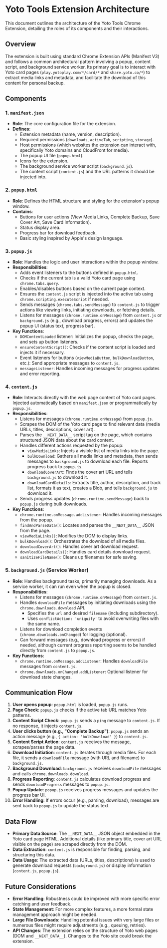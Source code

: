 # Yoto Tools Extension Architecture

This document outlines the architecture of the Yoto Tools Chrome Extension, detailing the roles of its components and their interactions.

## Overview

The extension is built using standard Chrome Extension APIs (Manifest V3) and follows a common architectural pattern involving a popup, content script, and background service worker. Its primary goal is to interact with Yoto card pages (`play.yotoplay.com/*/card/*` and `share.yoto.co/*`) to extract media links and metadata, and facilitate the download of this content for personal backup.

## Components

### 1. `manifest.json`

- **Role**: The core configuration file for the extension.
- **Defines**:
    - Extension metadata (name, version, description).
    - Required permissions (`downloads`, `activeTab`, `scripting`, `storage`).
    - Host permissions (which websites the extension can interact with, specifically Yoto domains and CloudFront for media).
    - The popup UI file (`popup.html`).
    - Icons for the extension.
    - The background service worker script (`background.js`).
    - The content script (`content.js`) and the URL patterns it should be injected into.

### 2. `popup.html`

- **Role**: Defines the HTML structure and styling for the extension's popup window.
- **Contains**:
    - Buttons for user actions (View Media Links, Complete Backup, Save Cover Art, Save Card Information).
    - Status display area.
    - Progress bar for download feedback.
    - Basic styling inspired by Apple's design language.

### 3. `popup.js`

- **Role**: Handles the logic and user interactions within the popup window.
- **Responsibilities**:
    - Adds event listeners to the buttons defined in `popup.html`.
    - Checks if the current tab is a valid Yoto card page using `chrome.tabs.query`.
    - Enables/disables buttons based on the current page context.
    - Ensures the `content.js` script is injected into the active tab using `chrome.scripting.executeScript` if needed.
    - Sends messages (`chrome.tabs.sendMessage`) to `content.js` to trigger actions like viewing links, initiating downloads, or fetching details.
    - Listens for messages (`chrome.runtime.onMessage`) from `content.js` or `background.js` (e.g., download progress, errors) and updates the popup UI (status text, progress bar).
- **Key Functions**:
    - `DOMContentLoaded` listener: Initializes the popup, checks the page, and sets up button listeners.
    - `ensureContentScript()`: Checks if the content script is loaded and injects it if necessary.
    - Event listeners for buttons (`viewMediaButton`, `bulkDownloadButton`, etc.): Send appropriate messages to `content.js`.
    - `messageListener`: Handles incoming messages for progress updates and error reporting.

### 4. `content.js`

- **Role**: Interacts directly with the web page content of Yoto card pages. Injected automatically based on `manifest.json` or programmatically by `popup.js`.
- **Responsibilities**:
    - Listens for messages (`chrome.runtime.onMessage`) from `popup.js`.
    - Scrapes the DOM of the Yoto card page to find relevant data (media URLs, titles, descriptions, cover art).
    - Parses the `__NEXT_DATA__` script tag on the page, which contains structured JSON data about the card content.
    - Handles different actions requested by the popup:
        - `viewMediaLinks`: Injects a visible list of media links into the page.
        - `bulkDownload`: Gathers all media links and metadata, then sends messages to `background.js` to download each file. Reports progress back to `popup.js`.
        - `downloadCoverArt`: Finds the cover art URL and tells `background.js` to download it.
        - `downloadCardDetails`: Extracts title, author, description, and track list, formats it as text, creates a Blob, and tells `background.js` to download it.
    - Sends progress updates (`chrome.runtime.sendMessage`) back to `popup.js` during bulk downloads.
- **Key Functions**:
    - `chrome.runtime.onMessage.addListener`: Handles incoming messages from the popup.
    - `findAndParseData()`: Locates and parses the `__NEXT_DATA__` JSON from the page.
    - `viewMediaLinks()`: Modifies the DOM to display links.
    - `bulkDownload()`: Orchestrates the download of all media files.
    - `downloadCoverArt()`: Handles cover art download request.
    - `downloadCardDetails()`: Handles card details download request.
    - `sanitizeFileName()`: Cleans up filenames for safe saving.

### 5. `background.js` (Service Worker)

- **Role**: Handles background tasks, primarily managing downloads. As a service worker, it can run even when the popup is closed.
- **Responsibilities**:
    - Listens for messages (`chrome.runtime.onMessage`) from `content.js`.
    - Handles `downloadFile` messages by initiating downloads using the `chrome.downloads.download` API.
        - Specifies the `url` and desired `filename` (including subdirectory).
        - Uses `conflictAction: 'uniquify'` to avoid overwriting files with the same name.
    - Listens for download completion events (`chrome.downloads.onChanged`) for logging (optional).
    - Can forward messages (e.g., download progress or errors) if needed, although current progress reporting seems to be handled directly from `content.js` to `popup.js`.
- **Key Functions**:
    - `chrome.runtime.onMessage.addListener`: Handles `downloadFile` messages from `content.js`.
    - `chrome.downloads.onChanged.addListener`: Optional listener for download state changes.

## Communication Flow

1.  **User opens popup**: `popup.html` is loaded, `popup.js` runs.
2.  **Page Check**: `popup.js` checks if the active tab URL matches Yoto patterns.
3.  **Content Script Check**: `popup.js` sends a `ping` message to `content.js`. If no response, it injects `content.js`.
4.  **User clicks button (e.g., "Complete Backup")**: `popup.js` sends an action message (e.g., `{ action: 'bulkDownload' }`) to `content.js`.
5.  **Content Script Action**: `content.js` receives the message, scrapes/parses the page data.
6.  **Download Initiation**: `content.js` iterates through media files. For each file, it sends a `downloadFile` message (with URL and filename) to `background.js`.
7.  **Background Download**: `background.js` receives `downloadFile` messages and calls `chrome.downloads.download`.
8.  **Progress Reporting**: `content.js` calculates download progress and sends `downloadProgress` messages to `popup.js`.
9.  **Popup Update**: `popup.js` receives progress messages and updates the progress bar UI.
10. **Error Handling**: If errors occur (e.g., parsing, download), messages are sent back to `popup.js` to update the status text.

## Data Flow

- **Primary Data Source**: The `__NEXT_DATA__` JSON object embedded in the Yoto card page HTML. Additional details (like primary title, cover art URL visible on the page) are scraped directly from the DOM.
- **Data Extraction**: `content.js` is responsible for finding, parsing, and structuring this data.
- **Data Usage**: The extracted data (URLs, titles, descriptions) is used to generate download requests (`background.js`) or display information (`content.js`, `popup.js`).

## Future Considerations

- **Error Handling**: Robustness could be improved with more specific error catching and user feedback.
- **State Management**: For more complex features, a more formal state management approach might be needed.
- **Large File Downloads**: Handling potential issues with very large files or numerous files might require adjustments (e.g., queuing, retries).
- **API Changes**: The extension relies on the structure of Yoto web pages (DOM and `__NEXT_DATA__`). Changes to the Yoto site could break the extension. 